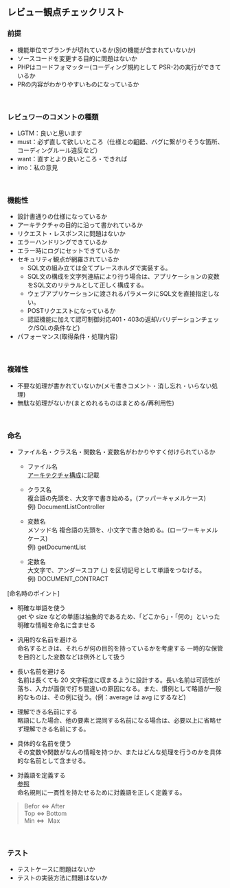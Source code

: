 ## レビュー観点チェックリスト

### 前提

- 機能単位でブランチが切れているか(別の機能が含まれていないか)
- ソースコードを変更する目的に問題はないか
- PHPはコードフォマッター(コーディング規約として PSR-2)の実行ができているか
- PRの内容がわかりやすいものになっているか

<br>

### レビュワーのコメントの種類

- LGTM：良いと思います
- must：必ず直して欲しいところ（仕様との齟齬、バグに繋がりそうな箇所、コーディングルール違反など）
- want：直すとより良いところ・できれば
- imo：私の意見

<br>

### 機能性

- 設計書通りの仕様になっているか
- アーキテクチャの目的に沿って書かれているか
- リクエスト・レスポンスに問題はないか
- エラーハンドリングできているか
- エラー時にログにセットできているか
- セキュリティ観点が網羅されているか
  - SQL文の組み立ては全てプレースホルダで実装する。
  - SQL文の構成を文字列連結により行う場合は、アプリケーションの変数をSQL文のリテラルとして正しく構成する。
  - ウェブアプリケーションに渡されるパラメータにSQL文を直接指定しない。
  - POSTリクエストになっているか
  - 認証機能に加えて認可制御対応401・403の返却/バリデーションチェック/SQLの条件など)
- パフォーマンス(取得条件・処理内容)

<br>

### 複雑性

- 不要な処理が書かれていないか(メモ書きコメント・消し忘れ・いらない処理)
- 無駄な処理がないか(まとめれるものはまとめる/再利用性)

<br>

### 命名

- ファイル名・クラス名・関数名・変数名がわかりやすく付けられているか

  - ファイル名<br>
[アーキテクチャ構成](./doc/architecture.md)に記載

  - クラス名<br>
複合語の先頭を、大文字で書き始める。(アッパーキャメルケース)<br>
例) DocumentListController
 
  - 変数名<br>
メソッド名
複合語の先頭を、小文字で書き始める。(ローワーキャメルケース)<br>
例) getDocumentList

  - 定数名<br>
大文字で、アンダースコア (_) を区切記号として単語をつなげる。<br>
例) DOCUMENT_CONTRACT

[命名時のポイント]

- 明確な単語を使う<br>
get や size などの単語は抽象的であるため、「どこから」・「何の」といった明確な情報を命名に含ませる

- 汎用的な名前を避ける<br>
命名するときは、それらが何の目的を持っているかを考慮する
一時的な保管を目的とした変数などは例外として扱う

- 長い名前を避ける<br>
名前は長くても 20 文字程度に収まるように設計する。長い名前は可読性が落ち、入力が面倒で打ち間違いの原因になる。また、慣例として略語が一般的なものは、その例に従う。(例：average は avg にするなど)

- 理解できる名前にする<br>
略語にした場合、他の要素と混同する名前になる場合は、必要以上に省略せず理解できる名前にする。

- 具体的な名前を使う<br>
その変数や関数がなんの情報を持つか、またはどんな処理を行うのかを具体的な名前として含ませる。

- 対義語を定義する<br>
[参照](https://qiita.com/Ted-HM/items/7dde25dcffae4cdc7923#%E5%AF%BE%E3%81%AB%E3%81%AA%E3%82%8B%E8%A8%80%E8%91%89)<br>
命名規則に一貫性を持たせるために対義語を正しく定義する。<br>

> Befor ⇔ After<br>
> Top ⇔ Bottom<br>
> Min ⇔  Max<br>

<br>

### テスト

- テストケースに問題はないか
- テストの実装方法に問題はないか

